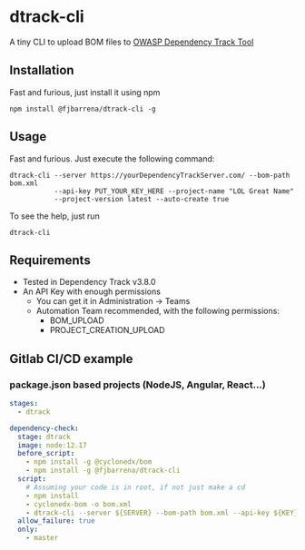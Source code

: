 # dtrack-cli

A tiny CLI to upload BOM files to [OWASP Dependency Track Tool](https://dependencytrack.org/)

## Installation

Fast and furious, just install it using npm

```
npm install @fjbarrena/dtrack-cli -g
```

## Usage

Fast and furious. Just execute the following command:

```
dtrack-cli --server https://yourDependencyTrackServer.com/ --bom-path bom.xml
           --api-key PUT_YOUR_KEY_HERE --project-name "LOL Great Name"
           --project-version latest --auto-create true
```

To see the help, just run

```
dtrack-cli
```

## Requirements

* Tested in Dependency Track v3.8.0
* An API Key with enough permissions
  * You can get it in Administration -> Teams
  * Automation Team recommended, with the following permissions:
    * BOM_UPLOAD
    * PROJECT_CREATION_UPLOAD

## Gitlab CI/CD example

### package.json based projects (NodeJS, Angular, React...)

```yaml
stages:
  - dtrack

dependency-check:
  stage: dtrack
  image: node:12.17
  before_script:
    - npm install -g @cyclonedx/bom
    - npm install -g @fjbarrena/dtrack-cli
  script:
    # Assuming your code is in root, if not just make a cd
    - npm install
    - cyclonedx-bom -o bom.xml
    - dtrack-cli --server ${SERVER} --bom-path bom.xml --api-key ${KEY} --project-name ${NAME} --project-version ${VERSION} --auto-create true
  allow_failure: true
  only:
    - master
```